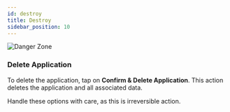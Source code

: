 ```yaml
---
id: destroy
title: Destroy
sidebar_position: 10
---
```


![Danger Zone](/assets/2.x.x/application-destroy.png)


### Delete Application

To delete the application, tap on **Confirm & Delete Application**. This action deletes the application and all associated data.

Handle these options with care, as this is irreversible action.

